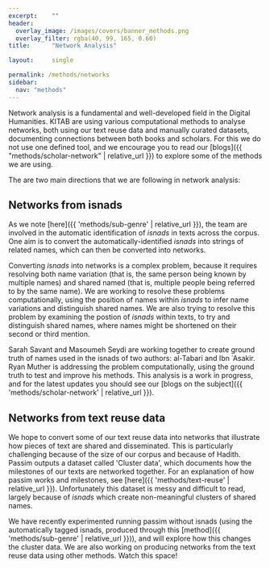 ```yaml
---
excerpt:	""
header:
  overlay_image: /images/covers/banner_methods.png
  overlay_filter: rgba(40, 99, 165, 0.60)
title:		"Network Analysis"

layout:		single

permalink: /methods/networks
sidebar:
  nav: "methods"
---
```


Network analysis is a fundamental and well-developed field in the Digital Humanities. KITAB are using various computational methods to analyse networks, both using our text reuse data and manually curated datasets, documenting connections between both books and scholars. For this we do not use one defined tool, and we encourage you to read our [blogs]({{ "methods/scholar-network" | relative_url }}) to explore some of the methods we are using.

The are two main directions that we are following in network analysis:

## Networks from isnads

As we note [here]({{ 'methods/sub-genre' | relative_url }}), the team are involved in the automatic identification of *isnads* in texts across the corpus. One aim is to convert the automatically-identified *isnads* into strings of related names, which can then be converted into networks. 

Converting *isnads* into networks is a complex problem, because it requires resolving both name variation (that is, the same person being known by multiple names) and shared named (that is, multiple people being referred to by the same name). We are working to resolve these problems computationally, using the position of names within *isnads* to infer name variations and distinguish shared names. We are also trying to resolve this problem by examining the postion of *isnads* within texts, to try and distinguish shared names, where names might be shortened on their second or third mention.

Sarah Savant and Masoumeh Seydi are working together to create ground truth of names used in the isnads of two authors: al-Tabari and Ibn ʿAsakir. Ryan Muther is addressing the problem computationally, using the ground truth to test and improve his methods. This analysis is a work in progress, and for the latest updates you should see our [blogs on the subject]({{ 'methods/scholar-network' | relative_url }}). 

## Networks from text reuse data

We hope to convert some of our text reuse data into networks that illustrate how pieces of text are shared and disseminated. This is particularly challenging because of the size of our corpus and because of Hadith. Passim outputs a dataset called 'Cluster data', which documents how the milestones of our texts are networked together. For an explanation of how passim works and milestones, see [here]({{ 'methods/text-reuse' | relative_url }}). Unfortunately this dataset is messy and difficult to read, largely because of *isnads* which create non-meaningful clusters of shared names.

We have recently experimented running passim without isnads (using the automatically tagged isnads, produced through this [method]({{ 'methods/sub-genre' | relative_url }})), and will explore how this changes the cluster data. We are also working on producing networks from the text reuse data using other methods. Watch this space!

